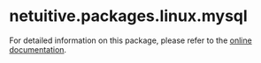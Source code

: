 # netuitive.packages.linux.mysql

For detailed information on this package, please refer to the [online documentation](https://docs.virtana.com/en/mysql.html).
